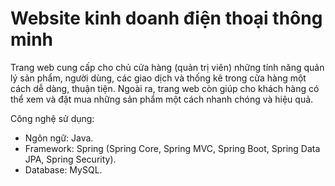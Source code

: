 # Website kinh doanh điện thoại thông minh
Trang web cung cấp cho chủ cửa hàng (quản trị viên) những tính năng quản lý sản phẩm, người dùng, các giao dịch và thống kê trong cửa hàng một cách dễ dàng, thuận tiện. Ngoài ra, trang web còn giúp cho khách hàng có thể xem và đặt mua những sản phẩm một cách nhanh chóng và hiệu quả.

Công nghệ sử dụng:
 - Ngôn ngữ: Java.
 - Framework: Spring (Spring Core, Spring MVC, Spring Boot, Spring Data JPA, Spring Security).
 - Database: MySQL.

